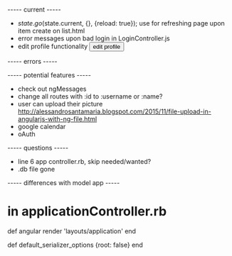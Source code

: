 ----- current -----
+ $state.go($state.current, {}, {reload: true}); 
  use for refreshing page upon item create on list.html
+ error messages upon bad login in LoginController.js
+ edit profile functionality
  <button>edit profile</button>


----- errors -----




----- potential features -----
+ check out ngMessages
+ change all routes with :id to :username or :name?
+ user can upload their picture
  http://alessandrosantamaria.blogspot.com/2015/11/file-upload-in-angularjs-with-ng-file.html
+ google calendar
+ oAuth


----- questions -----
+ line 6 app controller.rb, skip needed/wanted?
+ .db file gone


----- differences with model app -----
# in applicationController.rb
  def angular
    render 'layouts/application'
  end
  
  def default_serializer_options
    {root: false}
  end 